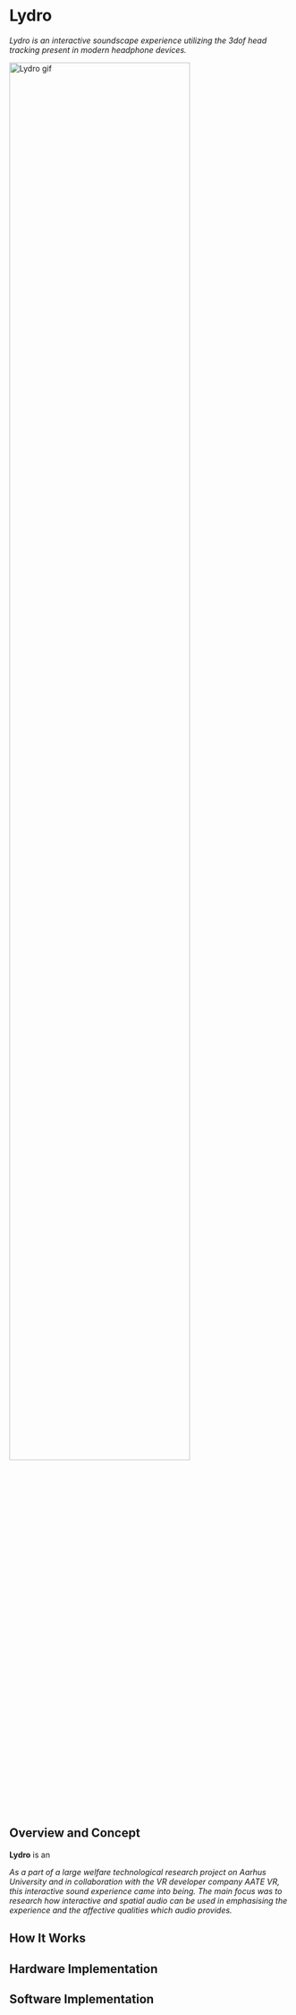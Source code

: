 # Lydro
*Lydro is an interactive soundscape experience utilizing the 3dof head tracking present in modern headphone devices.*

<div align="left">
    <img src="readme-media/Lydro-gif-v4.gif" width="80%" alt="Lydro gif"/>
</div>

## Overview and Concept
**Lydro** is an


*As a part of a large welfare technological research project on Aarhus University and in collaboration with the VR developer company AATE VR, this interactive sound experience came into being. The main focus was to research how interactive and spatial audio can be used in emphasising the experience and the affective qualities which audio provides.*

## How It Works


## Hardware Implementation


## Software Implementation